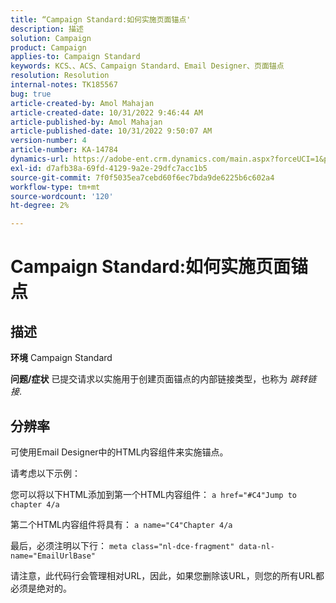 ```yaml
---
title: “Campaign Standard:如何实施页面锚点'
description: 描述
solution: Campaign
product: Campaign
applies-to: Campaign Standard
keywords: KCS、、ACS、Campaign Standard、Email Designer、页面锚点
resolution: Resolution
internal-notes: TK185567
bug: true
article-created-by: Amol Mahajan
article-created-date: 10/31/2022 9:46:44 AM
article-published-by: Amol Mahajan
article-published-date: 10/31/2022 9:50:07 AM
version-number: 4
article-number: KA-14784
dynamics-url: https://adobe-ent.crm.dynamics.com/main.aspx?forceUCI=1&pagetype=entityrecord&etn=knowledgearticle&id=3fe073ea-0059-ed11-9561-6045bd006079
exl-id: d7afb38a-69fd-4129-9a2e-29dfc7acc1b5
source-git-commit: 7f0f5035ea7cebd60f6ec7bda9de6225b6c602a4
workflow-type: tm+mt
source-wordcount: '120'
ht-degree: 2%

---
```


# Campaign Standard:如何实施页面锚点

## 描述

<b>环境</b>
Campaign Standard


<b>问题/症状</b>
已提交请求以实施用于创建页面锚点的内部链接类型，也称为 *跳转链接*.


## 分辨率


可使用Email Designer中的HTML内容组件来实施锚点。

请考虑以下示例：

您可以将以下HTML添加到第一个HTML内容组件：
`a href="#C4"Jump to chapter 4/a`

第二个HTML内容组件将具有：
`a name="C4"Chapter 4/a`

最后，必须注明以下行：
`meta class="nl-dce-fragment" data-nl-name="EmailUrlBase"`

请注意，此代码行会管理相对URL，因此，如果您删除该URL，则您的所有URL都必须是绝对的。
